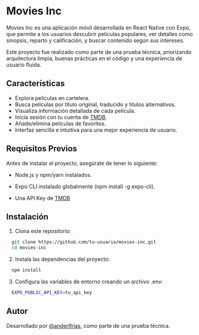 
# Movies Inc

Movies Inc es una aplicación móvil desarrollada en React Native con Expo, que permite a los usuarios descubrir películas populares, ver detalles como sinopsis, reparto y calificación, y buscar contenido según sus intereses.

Este proyecto fue realizado como parte de una prueba técnica, priorizando arquitectura limpia, buenas prácticas en el código y una experiencia de usuario fluida.

## Características

- Explora películas en cartelera.
- Busca películas por título original, traducido y titulos alternativos.
- Visualiza información detallada de cada película.
- Inicia sesión con tu cuenta de [TMDB](https://www.themoviedb.org/).
- Añade/elimina películas de favoritos.
- Interfaz sencilla e intuitiva para una mejor experiencia de usuario.


## Requisitos Previos

Antes de instalar el proyecto, asegúrate de tener lo siguiente:

 - Node.js y npm/yarn instalados.

 - Expo CLI instalado globalmente (npm install -g expo-cli).

 - Una API Key de [TMDB](https://www.themoviedb.org/)


## Instalación

1. Clona este repositorio:

```bash
  git clone https://github.com/tu-usuario/movies-inc.git
  cd movies-inc
```
2. Instala las dependencias del proyecto:
```bash
  npm install
```
3. Configura las variables de entorno creando un archivo .env:
```bash
  EXPO_PUBLIC_API_KEY=tu_api_key
```

## Autor

Desarrollado por [@anderlfrias](https://github.com/anderlfrias), como parte de una prueba técnica.
